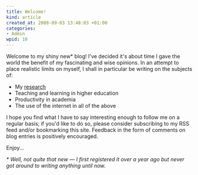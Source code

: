 ```yaml
--- 
title: Welcome!
kind: article
created_at: 2008-09-03 13:48:03 +01:00
categories: 
- Admin
wpid: 10
---
```

Welcome to my shiny new* blog! I've decided it's about time I gave the world the benefit of my fascinating and wise opinions. In an attempt to place realistic limits on myself, I shall in particular be writing on the subjects of:
<ul>
	<li>My <a title="My university webpage" href="http://www.dcs.shef.ac.uk/~jeremy/">research</a></li>
	<li>Teaching and learning in higher education</li>
	<li>Productivity in academia</li>
	<li>The use of the internet in all of the above</li>
</ul>
I hope you find what I have to say interesting enough to follow me on a regular basis; if you'd like to do so, please consider subscribing to my RSS feed and/or bookmarking this site. Feedback in the form of comments on blog entries is positively encouraged.

Enjoy...

<em>* Well, not quite that new — I first registered it over a year ago but never got around to writing anything until now.
</em>
